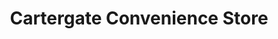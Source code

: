 ---
title: "Cartergate Convenience Store"
url: /grimsby/cartergate-convenience-store/
shop: convenience
---